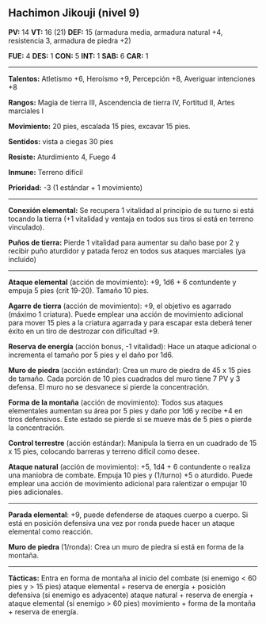 ## Hachimon Jikouji (nivel 9)

**PV:** 14			**VT:** 16 (21)	 		**DEF:** 15 (armadura media, armadura natural +4, resistencia 3, armadura de piedra +2)

**FUE:** 4	**DES:** 1	**CON:** 5	**INT:** 1	**SAB:** 6	**CAR:** 1

------

**Talentos:** Atletismo +6, Heroísmo +9, Percepción +8, Averiguar intenciones +8

**Rangos:** Magia de tierra III, Ascendencia de tierra IV, Fortitud II, Artes marciales I

**Movimiento:** 20 pies, escalada 15 pies, excavar 15 pies.

**Sentidos:** vista a ciegas 30 pies

**Resiste:** Aturdimiento 4, Fuego 4

**Inmune:** Terreno difícil

**Prioridad:** -3 (1 estándar + 1 movimiento)

------

**Conexión elemental:** Se recupera 1 vitalidad al principio de su turno si está tocando la tierra (+1 vitalidad y ventaja en todos sus tiros si está en terreno vinculado).

**Puños de tierra:** Pierde 1 vitalidad para aumentar su daño base por 2 y recibir puño aturdidor y patada feroz en todos sus ataques marciales (ya incluido)

------

**Ataque elemental** (acción de movimiento): +9, 1d6 + 6 contundente y empuja 5 pies (crit 19-20). Tamaño 10 pies.

**Agarre de tierra** (acción de movimiento): +9, el objetivo es agarrado (máximo 1 criatura). Puede emplear una acción de movimiento adicional para mover 15 pies a la criatura agarrada y para escapar esta deberá tener éxito en un tiro de destrozar con dificultad +9.

**Reserva de energía** (acción bonus, -1 vitalidad): Hace un ataque adicional o incrementa el tamaño por 5 pies y el daño por 1d6.

**Muro de piedra** (acción estándar): Crea un muro de piedra de 45 x 15 pies de tamaño. Cada porción de 10 pies cuadrados del muro tiene 7 PV y 3 defensa. El muro no se desvanece si pierde la concentración.

**Forma de la montaña** (acción de movimiento): Todos sus ataques elementales aumentan su área por 5 pies y daño por 1d6 y recibe +4 en tiros defensivos. Este estado se pierde si se mueve más de 5 pies o pierde la concentración.

**Control terrestre** (acción estándar): Manipula la tierra en un cuadrado de 15 x 15 pies, colocando barreras y terreno difícil como desee.

**Ataque natural** (acción de movimiento): +5, 1d4 + 6 contundente o realiza una maniobra de combate. Empuja 10 pies y (1/turno) +5 o aturdido. Puede emplear una acción de movimiento adicional para ralentizar o empujar 10 pies adicionales.

------

**Parada elemental**: +9, puede defenderse de ataques cuerpo a cuerpo. Si está en posición defensiva una vez por ronda puede hacer un ataque elemental como reacción.

**Muro de piedra** (1/ronda): Crea un muro de piedra si está en forma de la montaña.

****

**Tácticas:** Entra en forma de montaña al inicio del combate (si enemigo < 60 pies y > 15 pies) ataque elemental + reserva de energía + posición defensiva (si enemigo es adyacente) ataque natural + reserva de energía + ataque elemental (si enemigo > 60 pies) movimiento + forma de la montaña + reserva de energía. 